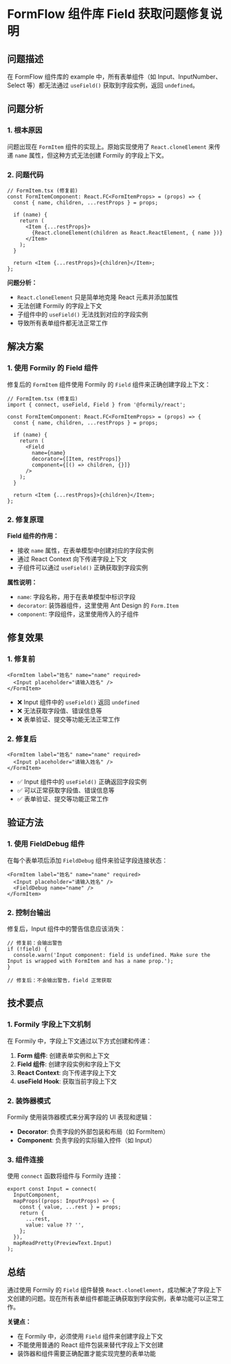 # FormFlow 组件库 Field 获取问题修复说明

## 问题描述

在 FormFlow 组件库的 example 中，所有表单组件（如 Input、InputNumber、Select 等）都无法通过 `useField()` 获取到字段实例，返回 `undefined`。

## 问题分析

### 1. 根本原因

问题出现在 `FormItem` 组件的实现上。原始实现使用了 `React.cloneElement` 来传递 `name` 属性，但这种方式无法创建 Formily 的字段上下文。

### 2. 问题代码

```tsx
// FormItem.tsx (修复前)
const FormItemComponent: React.FC<FormItemProps> = (props) => {
  const { name, children, ...restProps } = props;
  
  if (name) {
    return (
      <Item {...restProps}>
        {React.cloneElement(children as React.ReactElement, { name })}
      </Item>
    );
  }
  
  return <Item {...restProps}>{children}</Item>;
};
```

**问题分析：**

- `React.cloneElement` 只是简单地克隆 React 元素并添加属性
- 无法创建 Formily 的字段上下文
- 子组件中的 `useField()` 无法找到对应的字段实例
- 导致所有表单组件都无法正常工作

## 解决方案

### 1. 使用 Formily 的 Field 组件

修复后的 `FormItem` 组件使用 Formily 的 `Field` 组件来正确创建字段上下文：

```tsx
// FormItem.tsx (修复后)
import { connect, useField, Field } from '@formily/react';

const FormItemComponent: React.FC<FormItemProps> = (props) => {
  const { name, children, ...restProps } = props;
  
  if (name) {
    return (
      <Field
        name={name}
        decorator={[Item, restProps]}
        component={[() => children, {}]}
      />
    );
  }
  
  return <Item {...restProps}>{children}</Item>;
};
```

### 2. 修复原理

**Field 组件的作用：**

- 接收 `name` 属性，在表单模型中创建对应的字段实例
- 通过 React Context 向下传递字段上下文
- 子组件可以通过 `useField()` 正确获取到字段实例

**属性说明：**

- `name`: 字段名称，用于在表单模型中标识字段
- `decorator`: 装饰器组件，这里使用 Ant Design 的 `Form.Item`
- `component`: 字段组件，这里使用传入的子组件

## 修复效果

### 1. 修复前

```tsx
<FormItem label="姓名" name="name" required>
  <Input placeholder="请输入姓名" />
</FormItem>
```

- ❌ Input 组件中的 `useField()` 返回 `undefined`
- ❌ 无法获取字段值、错误信息等
- ❌ 表单验证、提交等功能无法正常工作

### 2. 修复后

```tsx
<FormItem label="姓名" name="name" required>
  <Input placeholder="请输入姓名" />
</FormItem>
```

- ✅ Input 组件中的 `useField()` 正确返回字段实例
- ✅ 可以正常获取字段值、错误信息等
- ✅ 表单验证、提交等功能正常工作

## 验证方法

### 1. 使用 FieldDebug 组件

在每个表单项后添加 `FieldDebug` 组件来验证字段连接状态：

```tsx
<FormItem label="姓名" name="name" required>
  <Input placeholder="请输入姓名" />
  <FieldDebug name="name" />
</FormItem>
```

### 2. 控制台输出

修复后，Input 组件中的警告信息应该消失：

```tsx
// 修复前：会输出警告
if (!field) {
  console.warn('Input component: field is undefined. Make sure the Input is wrapped with FormItem and has a name prop.');
}

// 修复后：不会输出警告，field 正常获取
```

## 技术要点

### 1. Formily 字段上下文机制

在 Formily 中，字段上下文通过以下方式创建和传递：

1. **Form 组件**: 创建表单实例和上下文
2. **Field 组件**: 创建字段实例和字段上下文
3. **React Context**: 向下传递字段上下文
4. **useField Hook**: 获取当前字段上下文

### 2. 装饰器模式

Formily 使用装饰器模式来分离字段的 UI 表现和逻辑：

- **Decorator**: 负责字段的外部包装和布局（如 FormItem）
- **Component**: 负责字段的实际输入控件（如 Input）

### 3. 组件连接

使用 `connect` 函数将组件与 Formily 连接：

```tsx
export const Input = connect(
  InputComponent,
  mapProps((props: InputProps) => {
    const { value, ...rest } = props;
    return {
      ...rest,
      value: value ?? '',
    };
  }),
  mapReadPretty(PreviewText.Input)
);
```

## 总结

通过使用 Formily 的 `Field` 组件替换 `React.cloneElement`，成功解决了字段上下文创建的问题。现在所有表单组件都能正确获取到字段实例，表单功能可以正常工作。

**关键点：**

- 在 Formily 中，必须使用 `Field` 组件来创建字段上下文
- 不能使用普通的 React 组件包装来替代字段上下文创建
- 装饰器和组件需要正确配置才能实现完整的表单功能

